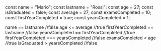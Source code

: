const name = "Mario";
const lastname = "Rossi";
const age = 27;
const isGraduated = false;
const average = 27;
const examsCompleted = 10;
const firstYearCompleted = true;
const yearsCompleted = 1;

name == lastname //false
age <= average  //true
firstYearCompleted == lastname //false
yearsCompleted == firstYearCompleted  //true
firstYearCompleted === yearsCompleted //false
examsCompleted < age //true
isGraduated > yearsCompleted //false